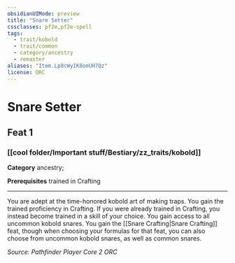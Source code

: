 ```yaml
---
obsidianUIMode: preview
title: "Snare Setter"
cssclasses: pf2e,pf2e-spell
tags:
  - trait/kobold
  - trait/common
  - category/ancestry
  - remaster
aliases: "Item.Lp8cWyIK8omUH7Qz"
license: ORC
---
```

# Snare Setter
## Feat 1
### [[cool folder/Important stuff/Bestiary/zz_traits/kobold]]

**Category** ancestry; 



**Prerequisites** trained in Crafting
* * *
You are adept at the time-honored kobold art of making traps. You gain the trained proficiency in Crafting. If you were already trained in Crafting, you instead become trained in a skill of your choice. You gain access to all uncommon kobold snares. You gain the [[Snare Crafting|Snare Crafting]] feat, though when choosing your formulas for that feat, you can also choose from uncommon kobold snares, as well as common snares.

*Source: Pathfinder Player Core 2*
*ORC*